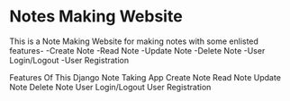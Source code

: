 # Notes Making Website

This is a Note Making Website for making notes with some enlisted features-
-Create Note
-Read Note
-Update Note
-Delete Note
-User Login/Logout
-User Registration


Features Of This Django Note Taking App
Create Note
Read Note
Update Note
Delete Note
User Login/Logout
User Registration
